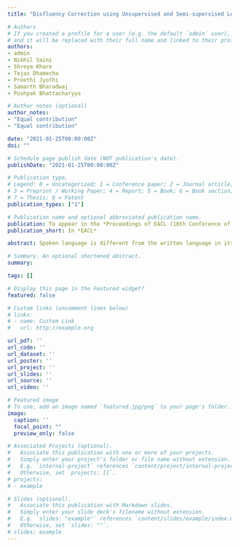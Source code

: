 ```yaml
---
title: "Disfluency Correction using Unsupervised and Semi-supervised Learning"

# Authors
# If you created a profile for a user (e.g. the default `admin` user), write the username (folder name) here
# and it will be replaced with their full name and linked to their profile.
authors:
- admin
- Nikhil Saini
- Shreya Khare
- Tejas Dhamecha
- Preethi Jyothi
- Samarth Bharadwaj
- Pushpak Bhattacharyya

# Author notes (optional)
author_notes:
- "Equal contribution"
- "Equal contribution"

date: "2021-01-25T00:00:00Z"
doi: ""

# Schedule page publish date (NOT publication's date).
publishDate: "2021-01-25T00:00:00Z"

# Publication type.
# Legend: 0 = Uncategorized; 1 = Conference paper; 2 = Journal article;
# 3 = Preprint / Working Paper; 4 = Report; 5 = Book; 6 = Book section;
# 7 = Thesis; 8 = Patent
publication_types: ["1"]

# Publication name and optional abbreviated publication name.
publication: To appear in the *Proceedings of EACL (16th Conference of the European Chapter of the Association for Computational Linguistics), 2021.*
publication_short: In *EACL*

abstract: Spoken language is different from the written language in its style and structure. Disfluencies that appear in transcriptions from speech recognition systems generally hamper the performance of downstream NLP tasks. Thus, a disfluency correction system that converts disfluent to fluent text is of great value. This paper introduces a disfluency correction model that translates disfluent to fluent text by drawing inspiration from recent encoder-decoder unsupervised style-transfer models for text. We also show considerable benefits in performance when utilizing a small sample of 500 parallel disfluent-fluent sentences in a semisupervised way. Our unsupervised approach achieves a BLEU score of 79.39 on the Switchboard corpus test set, with further improvement to a BLEU score of 85.28 with semisupervision. Both are comparable to two competitive fully-supervised models.

# Summary. An optional shortened abstract.
summary: 

tags: []

# Display this page in the Featured widget?
featured: false

# Custom links (uncomment lines below)
# links:
# - name: Custom Link
#   url: http://example.org

url_pdf: ''
url_code: ''
url_dataset: ''
url_poster: ''
url_project: ''
url_slides: ''
url_source: ''
url_video: ''

# Featured image
# To use, add an image named `featured.jpg/png` to your page's folder.
image:
  caption: ''
  focal_point: ""
  preview_only: false

# Associated Projects (optional).
#   Associate this publication with one or more of your projects.
#   Simply enter your project's folder or file name without extension.
#   E.g. `internal-project` references `content/project/internal-project/index.md`.
#   Otherwise, set `projects: []`.
# projects:
# - example

# Slides (optional).
#   Associate this publication with Markdown slides.
#   Simply enter your slide deck's filename without extension.
#   E.g. `slides: "example"` references `content/slides/example/index.md`.
#   Otherwise, set `slides: ""`.
# slides: example
---
```


<!-- {{% callout note %}}
Click the *Cite* button above to demo the feature to enable visitors to import publication metadata into their reference management software.
{{% /callout %}} -->

<!-- {{% callout note %}}
Create your slides in Markdown - click the *Slides* button to check out the example.
{{% /callout %}} -->

<!-- Supplementary notes can be added here, including [code, math, and images](https://wowchemy.com/docs/writing-markdown-latex/). -->
